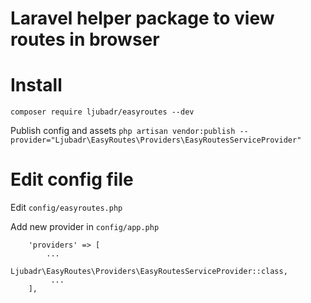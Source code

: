 # Laravel helper package to view routes in browser

# Install
`composer require ljubadr/easyroutes --dev`

Publish config and assets
`php artisan vendor:publish --provider="Ljubadr\EasyRoutes\Providers\EasyRoutesServiceProvider"`

# Edit config file
Edit `config/easyroutes.php`

Add new provider in `config/app.php`

```
    'providers' => [
        ...
         Ljubadr\EasyRoutes\Providers\EasyRoutesServiceProvider::class,
         ...
    ],
```
